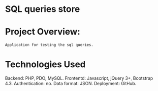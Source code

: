 ﻿# SQL queries store

# Project Overview:
```
Application for testing the sql queries.
```

# Technologies Used
Backend: PHP, PDO, MySQL.
Frontentd: Javascript, jQuery 3+, Bootstrap 4.3.
Authentication: no.
Data format: JSON.
Deployment: GitHub.